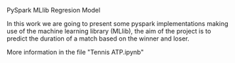 PySpark MLlib Regresion Model

In this work we are going to present some pyspark implementations making use of the machine learning library (MLlib), the aim of the project is to predict the duration of a match based on the winner and loser.

More information in the file "Tennis ATP.ipynb"
